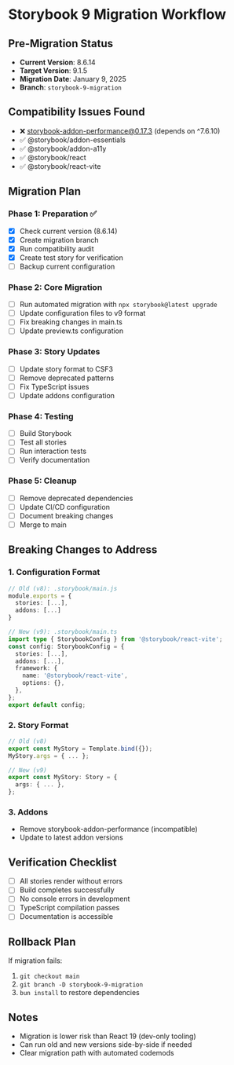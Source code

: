 # Storybook 9 Migration Workflow

## Pre-Migration Status
- **Current Version**: 8.6.14
- **Target Version**: 9.1.5
- **Migration Date**: January 9, 2025
- **Branch**: `storybook-9-migration`

## Compatibility Issues Found
- ❌ storybook-addon-performance@0.17.3 (depends on ^7.6.10)
- ✅ @storybook/addon-essentials
- ✅ @storybook/addon-a11y
- ✅ @storybook/react
- ✅ @storybook/react-vite

## Migration Plan

### Phase 1: Preparation ✅
- [x] Check current version (8.6.14)
- [x] Create migration branch
- [x] Run compatibility audit
- [x] Create test story for verification
- [ ] Backup current configuration

### Phase 2: Core Migration
- [ ] Run automated migration with `npx storybook@latest upgrade`
- [ ] Update configuration files to v9 format
- [ ] Fix breaking changes in main.ts
- [ ] Update preview.ts configuration

### Phase 3: Story Updates
- [ ] Update story format to CSF3
- [ ] Remove deprecated patterns
- [ ] Fix TypeScript issues
- [ ] Update addons configuration

### Phase 4: Testing
- [ ] Build Storybook
- [ ] Test all stories
- [ ] Run interaction tests
- [ ] Verify documentation

### Phase 5: Cleanup
- [ ] Remove deprecated dependencies
- [ ] Update CI/CD configuration
- [ ] Document breaking changes
- [ ] Merge to main

## Breaking Changes to Address

### 1. Configuration Format
```typescript
// Old (v8): .storybook/main.js
module.exports = {
  stories: [...],
  addons: [...]
}

// New (v9): .storybook/main.ts
import type { StorybookConfig } from '@storybook/react-vite';
const config: StorybookConfig = {
  stories: [...],
  addons: [...],
  framework: {
    name: '@storybook/react-vite',
    options: {},
  },
};
export default config;
```

### 2. Story Format
```typescript
// Old (v8)
export const MyStory = Template.bind({});
MyStory.args = { ... };

// New (v9)
export const MyStory: Story = {
  args: { ... },
};
```

### 3. Addons
- Remove storybook-addon-performance (incompatible)
- Update to latest addon versions

## Verification Checklist
- [ ] All stories render without errors
- [ ] Build completes successfully
- [ ] No console errors in development
- [ ] TypeScript compilation passes
- [ ] Documentation is accessible

## Rollback Plan
If migration fails:
1. `git checkout main`
2. `git branch -D storybook-9-migration`
3. `bun install` to restore dependencies

## Notes
- Migration is lower risk than React 19 (dev-only tooling)
- Can run old and new versions side-by-side if needed
- Clear migration path with automated codemods